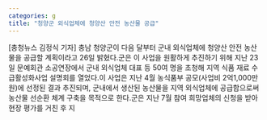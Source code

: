 ```yaml
---
categories: g
title: "청양군 외식업체에 청양산 안전 농산물 공급"
---
```

[충청뉴스 김정식 기자] 충남 청양군이 다음 달부터 군내 외식업체에 청양산 안전 농산물을 공급할 계획이라고 26일 밝혔다.군은 이 사업을 원활하게 추진하기 위해 지난 23일 문예회관 소공연장에서 군내 외식업체 대표 등 50여 명을 초청해 지역 식품 재료 수급활성화사업 설명회를 열었다.이 사업은 지난 4월 농식품부 공모(사업비 2억1,000만 원)에 선정된 결과 추진되며, 군내에서 생산된 농산물을 지역 외식업체에 공급함으로써 농산물 선순환 체계 구축을 목적으로 한다.군은 지난 7월 참여 희망업체의 신청을 받아 현장 평가를 거친 후 지